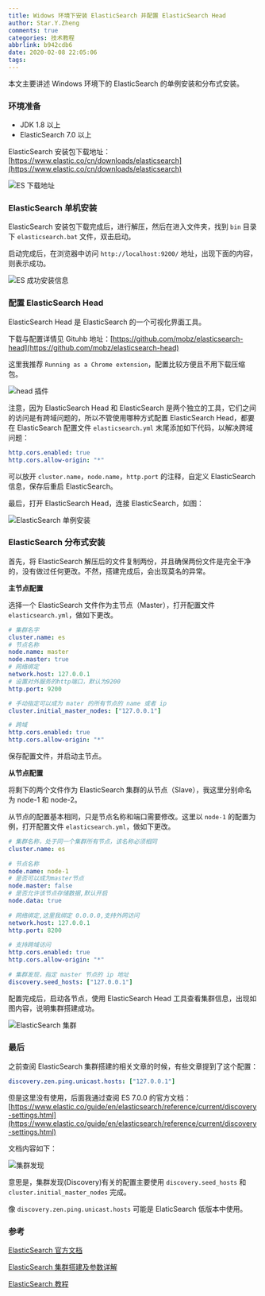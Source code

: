 ```yaml
---
title: Widows 环境下安装 ElasticSearch 并配置 ElasticSearch Head
author: Star.Y.Zheng
comments: true
categories: 技术教程
abbrlink: b942cdb6
date: 2020-02-08 22:05:06
tags:
---
```


本文主要讲述 Windows 环境下的 ElasticSearch 的单例安装和分布式安装。

<!-- more -->

### 环境准备

- JDK 1.8 以上
- ElasticSearch 7.0 以上  

ElasticSearch 安装包下载地址：[https://www.elastic.co/cn/downloads/elasticsearch](https://www.elastic.co/cn/downloads/elasticsearch)

![ES 下载地址](es-download.png)

###  ElasticSearch 单机安装

ElasticSearch 安装包下载完成后，进行解压，然后在进入文件夹，找到 `bin` 目录下 `elasticsearch.bat` 文件，双击启动。  

启动完成后，在浏览器中访问 `http://localhost:9200/` 地址，出现下面的内容，则表示成功。

![ES 成功安装信息](es-setup-info.png)

### 配置 ElasticSearch Head

ElasticSearch Head 是 ElasticSearch 的一个可视化界面工具。

下载与配置详情见 Gituhb 地址：[https://github.com/mobz/elasticsearch-head](https://github.com/mobz/elasticsearch-head)

这里我推荐 `Running as a Chrome extension`，配置比较方便且不用下载压缩包。 

![head 插件](head-chrome-extension.png)

注意，因为 ElasticSearch Head 和 ElasticSearch 是两个独立的工具，它们之间的访问是有跨域问题的，所以不管使用哪种方式配置 ElasticSearch Head，都要在 ElasticSearch 配置文件 `elasticsearch.yml` 末尾添加如下代码，以解决跨域问题：

```yml
http.cors.enabled: true 
http.cors.allow-origin: "*"
```
可以放开 `cluster.name`，`node.name`，`http.port` 的注释，自定义 ElasticSearch 信息，保存后重启 ElasticSearch。

最后，打开 ElasticSearch Head，连接 ElasticSearch，如图：

![ElasticSearch 单例安装](es-single.png)

### ElasticSearch 分布式安装

首先，将 ElasticSearch 解压后的文件复制两份，并且确保两份文件是完全干净的，没有做过任何更改。不然，搭建完成后，会出现莫名的异常。

**主节点配置**

选择一个 ElasticSearch 文件作为主节点（Master），打开配置文件 `elasticsearch.yml`，做如下更改。

```yml
# 集群名字
cluster.name: es
# 节点名称
node.name: master
node.master: true
# 网络绑定
network.host: 127.0.0.1
# 设置对外服务的http端口，默认为9200
http.port: 9200

# 手动指定可以成为 mater 的所有节点的 name 或者 ip
cluster.initial_master_nodes: ["127.0.0.1"]

# 跨域
http.cors.enabled: true 
http.cors.allow-origin: "*"
```
保存配置文件，并启动主节点。

**从节点配置**

将剩下的两个文件作为 ElasticSearch 集群的从节点（Slave），我这里分别命名为 node-1 和 node-2。

从节点的配置基本相同，只是节点名称和端口需要修改。这里以 `node-1` 的配置为例，打开配置文件 `elasticsearch.yml`，做如下更改。

```yml
# 集群名称，处于同一个集群所有节点，该名称必须相同
cluster.name: es
 
# 节点名称
node.name: node-1
# 是否可以成为master节点
node.master: false
# 是否允许该节点存储数据,默认开启
node.data: true
 
# 网络绑定,这里我绑定 0.0.0.0,支持外网访问
network.host: 127.0.0.1
http.port: 8200
 
# 支持跨域访问
http.cors.enabled: true
http.cors.allow-origin: "*"
 
# 集群发现，指定 master 节点的 ip 地址
discovery.seed_hosts: ["127.0.0.1"]
```

配置完成后，启动各节点，使用 ElasticSearch Head 工具查看集群信息，出现如图内容，说明集群搭建成功。

![ElasticSearch 集群](es-discovery.png)

### 最后

之前查阅 ElasticSearch 集群搭建的相关文章的时候，有些文章提到了这个配置：

```yaml
discovery.zen.ping.unicast.hosts: ["127.0.0.1"]
```

但是这里没有使用，后面我通过查阅 ES 7.0.0 的官方文档： [https://www.elastic.co/guide/en/elasticsearch/reference/current/discovery-settings.html](https://www.elastic.co/guide/en/elasticsearch/reference/current/discovery-settings.html)   

文档内容如下：

![集群发现](discovery-info.png)

意思是，集群发现(Discovery)有关的配置主要使用 `discovery.seed_hosts` 和 `cluster.initial_master_nodes` 完成。

像 `discovery.zen.ping.unicast.hosts` 可能是 ElaticSearch 低版本中使用。

### 参考

[ElasticSearch 官方文档](https://www.elastic.co/guide/en/elasticsearch/reference/current/setup.html)

[ElasticSearch 集群搭建及参数详解](https://www.jianshu.com/p/149a8da90bbc)

[ElasticSearch 教程](https://kalasearch.cn/blog/elasticsearch-tutorial/)
